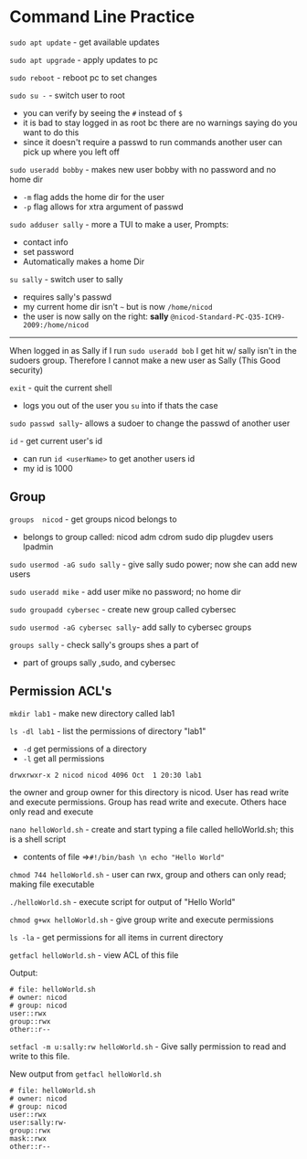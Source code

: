 # Command Line Practice
`sudo apt update` - get available updates

`sudo apt upgrade` - apply updates to pc

`sudo reboot` - reboot pc to set changes

`sudo su -` - switch user to root
- you can verify by seeing the `#` instead of `$`
- it is bad to stay logged in as root bc there are no warnings saying do you want to do this
- since it doesn't require a passwd to run commands another user can pick up where you left off

`sudo useradd bobby` - makes new user bobby with no password and no home dir
- `-m` flag adds the home dir for the user
- `-p` flag allows for xtra argument of passwd

`sudo adduser sally` - more a TUI to make a user, Prompts:
- contact info
- set password
- Automatically makes a home Dir

`su sally` - switch user to sally
- requires sally's passwd
- my current home dir isn't `~` but is now `/home/nicod`
- the user is now sally on the right: **sally** `@nicod-Standard-PC-Q35-ICH9-2009:/home/nicod`

---
When logged in as Sally if I run `sudo useradd bob` I get hit w/ sally isn't in the sudoers group. Therefore I cannot make a new user as Sally (This Good security)

`exit` - quit the current shell
- logs you out of the user you `su` into if thats the case

`sudo passwd sally`- allows a sudoer to change the passwd of another user

`id` - get current user's id
- can run `id <userName>` to get another users id
- my id is 1000


## Group
`groups  nicod` - get groups nicod belongs to

- belongs to group called: nicod adm cdrom sudo dip plugdev users lpadmin


`sudo usermod -aG sudo sally` - give sally sudo power; now she can add new users

`sudo useradd mike` - add user mike no password; no home dir

`sudo groupadd cybersec` - create new group called cybersec

`sudo usermod -aG cybersec sally`- add sally to cybersec groups

`groups sally` - check sally's groups shes a part of
- part of groups sally ,sudo, and cybersec

## Permission ACL's

`mkdir lab1` - make new directory called lab1

`ls -dl lab1` - list the permissions of directory "lab1"
- `-d` get permissions of a directory
- `-l` get all permissions

`drwxrwxr-x 2 nicod nicod 4096 Oct  1 20:30 lab1`

the owner and group owner for this directory is nicod. User has read write and execute permissions. Group has read write and execute. Others hace only read and execute

`nano helloWorld.sh` - create and start typing a file called helloWorld.sh; this is a shell script
-  contents of file =>`#!/bin/bash \n echo "Hello World"`

`chmod 744 helloWorld.sh` - user can rwx, group and others can only read; making file executable

`./helloWorld.sh` - execute script for output of "Hello World"

`chmod g+wx helloWorld.sh` - give group write and execute permissions

`ls -la` - get permissions for all items in current directory 

`getfacl helloWorld.sh` - view ACL of this file

Output:
```
# file: helloWorld.sh
# owner: nicod
# group: nicod
user::rwx
group::rwx
other::r--
```

`setfacl -m u:sally:rw helloWorld.sh` - Give sally permission to read and write to this file.

New output from `getfacl helloWorld.sh`
```
# file: helloWorld.sh
# owner: nicod
# group: nicod
user::rwx
user:sally:rw-
group::rwx
mask::rwx
other::r--
```
